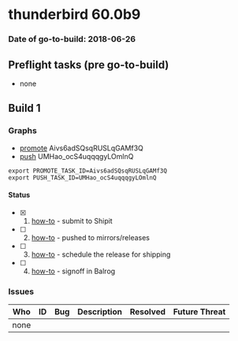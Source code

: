 # thunderbird 60.0b9

### Date of go-to-build: 2018-06-26

## Preflight tasks (pre go-to-build)
- none

## Build 1  

### Graphs
* [promote](https://tools.taskcluster.net/push-inspector/#/Aivs6adSQsqRUSLqGAMf3Q) Aivs6adSQsqRUSLqGAMf3Q
* [push](https://tools.taskcluster.net/push-inspector/#/UMHao_ocS4uqqqgyLOmlnQ) UMHao_ocS4uqqqgyLOmlnQ
```
export PROMOTE_TASK_ID=Aivs6adSQsqRUSLqGAMf3Q
export PUSH_TASK_ID=UMHao_ocS4uqqqgyLOmlnQ
```


#### Status
- [x] 1.  [how-to](https://wiki.mozilla.org/Release:Release_Automation_on_Mercurial:Starting_a_Release#Submit_to_Ship_It)  - submit to Shipit
- [ ] 2.  [how-to](https://github.com/mozilla-releng/releasewarrior-2.0/blob/master/docs/release-promotion/desktop/howto.md#push-artifacts-to-releases-directory)  - pushed to mirrors/releases
- [ ] 3.  [how-to](https://github.com/mozilla-releng/releasewarrior-2.0/blob/master/docs/release-promotion/desktop/howto.md#ship-the-release)  - schedule the release for shipping
- [ ] 4.  [how-to](https://github.com/mozilla-releng/releasewarrior-2.0/blob/master/docs/release-promotion/desktop/howto.md#obtain-sign-offs-for-changes)  - signoff in Balrog

### Issues
| Who                 | ID               | Bug                                                                 | Description                | Resolved                | Future Threat                |
| ------------------- | ---------------- | ------------------------------------------------------------------- | -------------------------- | ----------------------- | ---------------------------- |
| none | | | | | |

